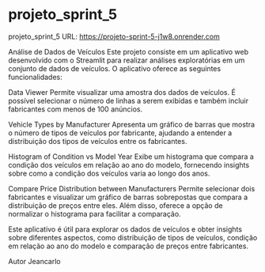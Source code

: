 # projeto_sprint_5
projeto_sprint_5
URL: https://projeto-sprint-5-j1w8.onrender.com

Análise de Dados de Veículos
Este projeto consiste em um aplicativo web desenvolvido com o Streamlit para realizar análises exploratórias em um conjunto de dados de veículos. O aplicativo oferece as seguintes funcionalidades:

Data Viewer
Permite visualizar uma amostra dos dados de veículos. É possível selecionar o número de linhas a serem exibidas e também incluir fabricantes com menos de 100 anúncios.

Vehicle Types by Manufacturer
Apresenta um gráfico de barras que mostra o número de tipos de veículos por fabricante, ajudando a entender a distribuição dos tipos de veículos entre os fabricantes.

Histogram of Condition vs Model Year
Exibe um histograma que compara a condição dos veículos em relação ao ano do modelo, fornecendo insights sobre como a condição dos veículos varia ao longo dos anos.

Compare Price Distribution between Manufacturers
Permite selecionar dois fabricantes e visualizar um gráfico de barras sobrepostas que compara a distribuição de preços entre eles. Além disso, oferece a opção de normalizar o histograma para facilitar a comparação.

Este aplicativo é útil para explorar os dados de veículos e obter insights sobre diferentes aspectos, como distribuição de tipos de veículos, condição em relação ao ano do modelo e comparação de preços entre fabricantes.

Autor
Jeancarlo